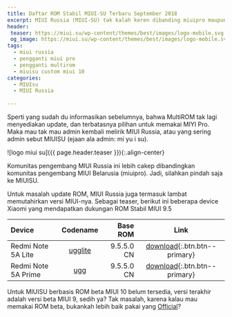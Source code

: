 ```yaml
---
title: Daftar ROM Stabil MIUI-SU Terbaru September 2018
excerpt: MIUI Russia (MIUI-SU) tak kalah keren dibanding miuipro maupun MultiROM
header:
 teaser: https://miui.su/wp-content/themes/best/images/logo-mobile.svg
 og_image: https://miui.su/wp-content/themes/best/images/logo-mobile.svg
tags:
  - miui russia
  - pengganti miui pro
  - pengganti multirom
  - miuisu custom miui 10
categories:
  - MIUIsu
  - MIUI Russia
  
---
```


Sperti yang sudah du informasikan sebelumnya, bahwa MultiROM tak lagi menyediakan update, dan terbatasnya pilihan untuk memakai MIYI Pro. Maka mau tak mau admin kembali melirik MIUI Russia, atau yang sering admin sebut MIUISU (ejaan ala admin: mi yu i su).

![logo miui su]({{ page.header.teaser }}){:.align-center}

Komunitas pengembang MIUI Russia ini lebih cakep dibandingkan komunitas pengembang MIUI Belarusia (miuipro). Jadi, silahkan pindah saja ke MIUISU.

Untuk masalah update ROM, MIUI Russia juga termasuk lambat memutahirkan versi MIUI-nya. Sebagai teaser, berikut ini beberapa device Xiaomi yang mendapatkan dukungan ROM Stabil MIUI 9.5

| Device | Codename | Base ROM | Link |
|:---|:---:|---:|:---:|
| Redmi Note 5A Lite | [ugglite](https://miui.su/firmware_manager/model_view/395/) | 9.5.5.0 CN | [download](https://miui.su/firmware_manager/firmware/download/16992/){:.btn.btn--primary} |
| Redmi Note 5A Prime | [ugg](399) | 9.5.5.0 CN | [download](https://miui.su/firmware_manager/firmware/download/17018/){:.btn.btn--primary} |

Untuk MIUISU berbasis ROM beta MIUI 10 belum tersedia, versi terakhir adalah versi beta MIUI 9, sedih ya? Tak masalah, karena kalau mau memakai ROM beta, bukankah lebih baik pakai yang [Official](/miui-10-glibal-beta)?
